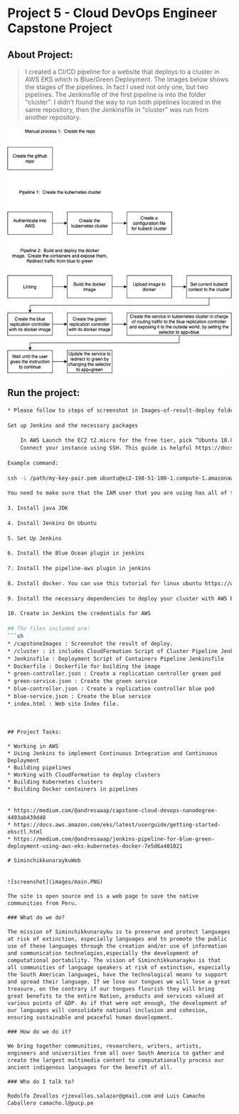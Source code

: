 # Project 5 - Cloud DevOps Engineer Capstone Project



## About Project: 

> I created a CI/CD pipeline for a website that deploys to a cluster in AWS EKS which is Blue/Green Deployment. The images below shows the stages of the pipelines. In fact I used not only one, but two pipelines. The Jenkinsfile of the first pipeline is into the folder "cluster". I didn't found the way to run both pipelines located in the same repository, then the Jenkinsfile in "cluster" was run from another repository. 

![img-1](capstoneImages/PipelinesDescription.png)


## Run the project:
```sh
* Please follow to steps of screenshot in Images-of-result-deploy folder.

Set up Jenkins and the necessary packages

    In AWS Launch the EC2 t2.micro for the free tier, pick “Ubuntu 18.04 LTS amd64
    Connect your instance using SSH. This guide is helpful https://docs.aws.amazon.com/AWSEC2/latest/UserGuide/AccessingInstancesLinux.html

Example command:

ssh -i /path/my-key-pair.pem ubuntu@ec2-198-51-100-1.compute-1.amazonaws.com

You need to make sure that the IAM user that you are using has all of the correct permissions.

3. Install java JDK

4. Install Jenkins On Ubuntu

5. Set Up Jenkins

6. Install the Blue Ocean plugin in jenkins

7. Install the pipeline-aws plugin in jenkins

8. Install docker. You can use this tutorial for linux ubuntu https://www.digitalocean.com/community/tutorials/how-to-install-and-use-docker-on-ubuntu-18-04

9. Install the necessary dependencies to deploy your cluster with AWS EKS. Follow this tutorial https://docs.aws.amazon.com/eks/latest/userguide/getting-started-eksctl.html. Please look at the recomendations in this guide question 14 https://medium.com/@andresaaap/capstone-cloud-devops-nanodegree-4493ab439d48

10. Create in Jenkins the credentials for AWS

## The files included are:
```sh
* /capstoneImages : Screenshot the result of deploy.
* /cluster : it includes CloudFormation Script of Cluster Pipeline Jenkinsfile 
* Jenkinsfile : Deployment Script of Containers Pipeline Jenkinsfile
* Dockerfile : Dockerfile for building the image 
* green-controller.json : Create a replication controller green pod
* green-service.json : Create the green service
* blue-controller.json : Create a replication controller blue pod
* blue-service.json : Create the blue service
* index.html : Web site Index file.
```

```


## Project Tasks:

* Working in AWS
* Using Jenkins to implement Continuous Integration and Continuous Deployment
* Building pipelines
* Working with CloudFormation to deploy clusters
* Building Kubernetes clusters
* Building Docker containers in pipelines


* https://medium.com/@andresaaap/capstone-cloud-devops-nanodegree-4493ab439d48
* https://docs.aws.amazon.com/eks/latest/userguide/getting-started-eksctl.html
* https://medium.com/@andresaaap/jenkins-pipeline-for-blue-green-deployment-using-aws-eks-kubernetes-docker-7e5d6a401021

# SiminchikkunaraykuWeb


![screenshot](images/main.PNG)

The site is open source and is a web page to save the native communities from Peru.

### What do we do?

The mission of Siminchikkunarayku is to preserve and protect languages at risk of extinction, especially languages and to promote the public use of these languages through the creation and/or use of information and communication technologies,especially the development of computational portability. The vision of Siminchikkunarayku is that all communities of language speakers at risk of extinction, especially the South American languages, have the technological means to support and spread their language. If we lose our tongues we will lose a great treasure, on the contrary if our tongues flourish they will bring great benefits to the entire Nation, products and services valued at various points of GDP. As if that were not enough, the development of our languages will consolidate national inclusion and cohesion, ensuring sustainable and peaceful human development.

### How do we do it?

We bring together communities, researchers, writers, artists, engineers and universities from all over South America to gather and create the largest multimedia content to computationally process our ancient indigenous languages for the benefit of all.

### Who do I talk to?

Rodolfo Zevallos rjzevallos.salazar@gmail.com and Luis Camacho Caballero camacho.l@pucp.pe

